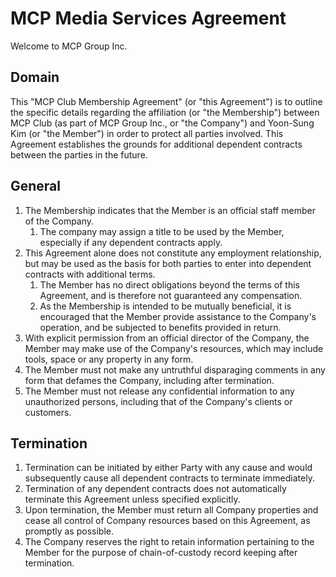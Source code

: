 # MCP Media Services Agreement
Welcome to MCP Group Inc. 
## Domain
This "MCP Club Membership Agreement" (or "this Agreement") is to outline the specific details regarding the affiliation (or "the Membership") between MCP Club (as part of MCP Group Inc., or "the Company") and Yoon-Sung Kim (or "the Member") in order to protect all parties involved. This Agreement establishes the grounds for additional dependent contracts between the parties in the future.
## General
1. The Membership indicates that the Member is an official staff member of the Company.
    1. The company may assign a title to be used by the Member, especially if any dependent contracts apply.
2. This Agreement alone does not constitute any employment relationship, but may be used as the basis for both parties to enter into dependent contracts with additional terms.
    1. The Member has no direct obligations beyond the terms of this Agreement, and is therefore not guaranteed any compensation.
    2. As the Membership is intended to be mutually beneficial, it is encouraged that the Member provide assistance to the Company's operation, and be subjected to benefits provided in return.
3. With explicit permission from an official director of the Company, the Member may make use of the Company's resources, which may include tools, space or any property in any form.
4. The Member must not make any untruthful disparaging comments in any form that defames the Company, including after termination. 
5. The Member must not release any confidential information to any unauthorized persons, including that of the Company's clients or customers.
## Termination
1. Termination can be initiated by either Party with any cause and would subsequently cause all dependent contracts to terminate immediately.
2. Termination of any dependent contracts does not automatically terminate this Agreement unless specified explicitly.
3. Upon termination, the Member must return all Company properties and cease all control of Company resources based on this Agreement, as promptly as possible.
4. The Company reserves the right to retain information pertaining to the Member for the purpose of chain-of-custody record keeping after termination.
